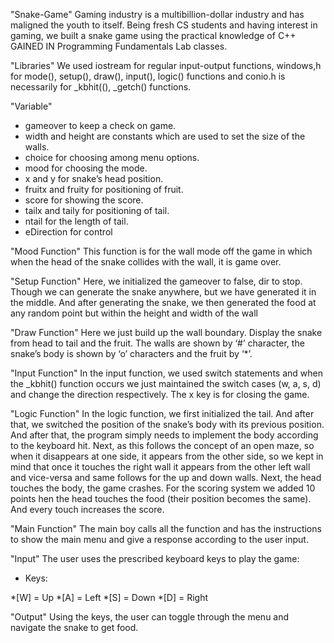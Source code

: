 "Snake-Game"
Gaming industry is a multibillion-dollar industry and has maligned the youth to itself. Being fresh CS students and having interest in gaming, we built a snake game using the practical knowledge of C++ GAINED IN Programming Fundamentals Lab classes.


"Libraries"
We used iostream for regular input-output functions, windows,h for mode(), setup(), draw(), input(), logic() functions and conio.h is necessarily for _kbhit((), _getch() functions.


"Variable"
- gameover to keep a check on game.
- width and height are constants which are used to set the size of the walls.
- choice for choosing among menu options.
- mood for choosing the mode.
- x and y for snake’s head position.
- fruitx and fruity for positioning of fruit.
- score for showing the score.
- tailx and taily for positioning of tail.
- ntail for the length of tail.
- eDirection for control


"Mood Function"
This function is for the wall mode off the game in which when the head of the snake collides with the wall, it is 
game over.

"Setup Function"
Here, we initialized the gameover to false, dir to stop. Though we can generate the snake anywhere, but we have 
generated it in the middle. And after generating the snake, we then generated the food at any random point but 
within the height and width of the wall

"Draw Function"
Here we just build up the wall boundary. Display the snake from head to tail and the fruit. The walls are shown 
by ‘#’ character, the snake’s body is shown by ‘o’ characters and the fruit by ‘*’.

"Input Function"
In the input function, we used switch statements and when the _kbhit() function occurs we just maintained the 
switch cases (w, a, s, d) and change the direction respectively. The x key is for closing the game.

"Logic Function"
In the logic function, we first initialized the tail. And after that, we switched the position of the snake’s body with 
its previous position. And after that, the program simply needs to implement the body according to the keyboard 
hit. Next, as this follows the concept of an open maze, so when it disappears at one side, it appears from the other 
side, so we kept in mind that once it touches the right wall it appears from the other left wall and vice-versa and 
same follows for the up and down walls. Next, the head touches the body, the game crashes. For the scoring 
system we added 10 points hen the head touches the food (their position becomes the same). And every touch
increases the score.

"Main Function"
The main boy calls all the function and has the instructions to show the main menu and give a response according 
to the user input.

"Input"
The user uses the prescribed keyboard keys to play the game:

- Keys:

*[W] = Up
*[A] = Left
*[S] = Down
*[D] = Right

"Output"
Using the keys, the user can toggle through the menu and navigate the snake to get food.
